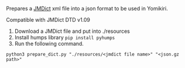 Prepares a [JMDict](https://www.edrdg.org/jmdict/j_jmdict.html) xml file into a json format to be used in Yomikiri.

Compatible with JMDict DTD v1.09


1. Download a JMDict file and put into ./resources
2. Install humps library `pip install pyhumps`
3. Run the following command.
```shell
python3 prepare_dict.py "./resources/<jmdict file name>" "<json.gz path>"
```